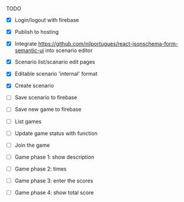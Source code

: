 TODO

- [x] Login/logout with firebase
- [x] Publish to hosting
- [x] Integrate https://github.com/nilportugues/react-jsonschema-form-semantic-ui into scenario editor
- [x] Scenario list/scanario edit pages
- [x] Editable scenario 'internal' format
- [x] Create scenario
- [ ] Save scenario to firebase
- [ ] Save new game to firebase
- [ ] List games
- [ ] Update game status with function
- [ ] Join the game
- [ ] Game phase 1: show description
- [ ] Game phase 2: times
- [ ] Game phase 3: enter the scores
- [ ] Game phase 4: show total score

